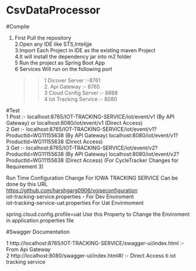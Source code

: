 # CsvDataProcessor

#Complie <br /> 
1. First Pull the repository   <br />                                                                                                                                2.Open any IDE like STS,Intelijje <br />
3.Import Each Project in IDE as the existing maven Project <br />
4.It will install the dependency jar into m2 folder <br />
5 Run the project as  Spring Boot App <br />
6 Services Will run on the following port <br />

    >>1 Dicover Server :-8761 <br />
    >>2. Api Gateway :- 8765 <br />
    3 Cloud Config Server :- 8888 <br />
    4 Iot Tracking Service :- 8080 <br />



#Test <br>
1 Post :- localhost:8765/IOT-TRACKING-SERVICE/iot/event/v1 (By API Gateway) or  localhost:8080/iot/event/v1 (Direct Access)  <br>
2 Get  :- localhost:8765/IOT-TRACKING-SERVICE/iot/event/v1?ProductId=WG11155638 (By API Gateway) localhost:8080/iot/event/v1?ProductId=WG11155638 (Direct Access) <br>
3 Get  :- localhost:8765/IOT-TRACKING-SERVICE/iot/event/v2?ProductId=WG11155638 (By API Gateway) localhost:8080/iot/event/v2?ProductId=WG11155638 (Direct Access) (For CycleTracker Changes for Requirement 3)  <br>


Run Time Configuration Change  For  IOWA TRACKING SERVICE Can be done by this URL <br>
https://github.com/harshgarg0906/voiseconfiguration        <br>
iot-tracking-service.properties - For Dev Enviroment  <br>
iot-tracking-service-uat.properties For Uat Envirmoment <br>

spring.cloud.config.profile=uat Use this Property to Change the Enviroment in application.properties file

#Swagger Documentation <br>

1 http://localhost:8765/IOT-TRACKING-SERVICE/swagger-ui/index.html :- From Api Gateway <br>
2 http://localhost:8080/swagger-ui/index.html#/  :- Direct Access ti iot tracking service 
